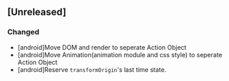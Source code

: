## [Unreleased]

### Changed
- [android]Move DOM and render to seperate Action Object
- [android]Move Animation(animation module and css style) to seperate Action Object
- [android]Reserve `transformOrigin`'s last time state.